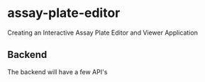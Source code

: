 # assay-plate-editor
Creating an Interactive Assay Plate Editor and Viewer Application 

## Backend 
The backend will have a few API's 
